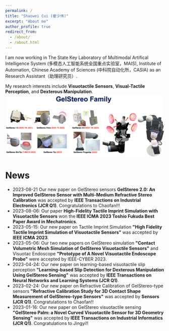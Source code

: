 ```yaml
---
permalink: /
title: "Shaowei Cui (崔少伟)"
excerpt: "About me"
author_profile: true
redirect_from: 
  - /about/
  - /about.html
---
```


 I am now working in The State Key Laboratory of Multimodal Artifical Intelligence System (多模态人工智能系统全国重点实验室，MAIS), Institute of Automation, Chinese Academy of Sciences (中科院自动化所，CASIA) as an  Research Assistant（助理研究员）.

My research interests include **Visuotactile Sensors**, **Visual-Tactile Perception**, and **Dexterous Manipulation**.
![Research Interests](./images/gelstereo.png)

News
======
- 2023-08-21 Our new paper on GelStereo sensors **GelStereo 2.0: An Improved GelStereo Sensor with Multi-Medium Refractive Stereo Calibration** was accepted by **IEEE Transactions on Industrial Electronics (JCR Q1)**. Congratulations to Chaofan!!!
- 2023-08-06: Our paper **High-Fidelity Tactile Imprint Simulation with Visuotactile Sensors** won the **IEEE ICMA 2023 Toshio Fukuda Best Paper Award in Mechatronics**.
- 2023-05-15: Our new paper on Tactile Imprint Simulation **"High Fidelity Tactile Imprint Simulation of Visuotactile Sensors"** was accepted by **IEEE ICMA 2023**.
- 2023-05-06: Our two new papers on GelStereo simulation **"Contact Volumetric Mesh Simulation of GelStereo Visuotactile Sensors"** and Visuotac Endoscope **"Prototype of A Novel Visuotactile Endoscope Probe"** were accepted by IEEE-CYBER 2023.
- 2023-04-24: Our new paper on learning-based visuotactile slip perception **"Learning-based Slip Detection for Dexterous Manipulation Using GelStereo Sensing"** was accepted by **IEEE Transactions on Neural Networks and Learning Systems (JCR Q1)**.
- 2023-02-24: Our new paper on Refractive Calibration of GelStereo-type sensors **"Refractive Calibration Study for 3D Contact Shape Measurement of GelStereo-type Sensors"** was accepted by **Sensors (JCR Q1)**. Congratulations to Chaofan!!
- 2023-01-16: Our new paper on GelStereo visuotactile sensing **"GelStereo Palm: a Novel Curved Visuotactile Sensor for 3D Geometry Sensing"** was accepted by **IEEE Transactions on Industrial Informatics (JCR Q1)**. Congratulations to Jingyi!!